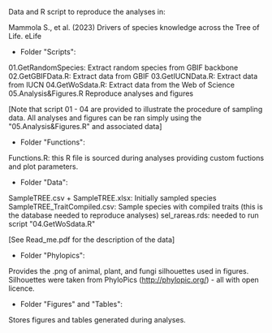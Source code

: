 Data and R script to reproduce the analyses in:

Mammola S., et al. (2023) Drivers of species knowledge across the Tree of Life. eLife
 
- Folder "Scripts":

01.GetRandomSpecies: Extract random species from GBIF backbone
02.GetGBIFData.R: Extract data from GBIF
03.GetIUCNData.R: Extract data from IUCN
04.GetWoSdata.R: Extract data from the Web of Science
05.Analysis&Figures.R Reproduce analyses and figures

[Note that script 01 - 04 are provided to illustrate the procedure of sampling data. All analyses and figures can be ran simply using the "05.Analysis&Figures.R" and associated data]

- Folder "Functions":

Functions.R: this R file is sourced during analyses providing custom fuctions and plot parameters.

- Folder "Data":

SampleTREE.csv + SampleTREE.xlsx: Initially sampled species
SampleTREE_TraitCompiled.csv: Sample species with compiled traits (this is the database needed to reproduce analyses)
sel_rareas.rds: needed to run script "04.GetWoSdata.R"

[See Read_me.pdf for the description of the data]

- Folder "Phylopics":

Provides the .png of animal, plant, and fungi silhouettes used in figures. Silhouettes were taken from PhyloPics (http://phylopic.org/) - all with open licence.

- Folder "Figures" and "Tables":

Stores figures and tables generated during analyses.
